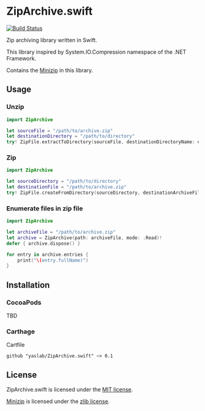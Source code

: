 # ZipArchive.swift

[![Build Status](https://travis-ci.org/yaslab/ZipArchive.swift.svg?branch=master)](https://travis-ci.org/yaslab/ZipArchive.swift)

Zip archiving library written in Swift.

This library inspired by System.IO.Compression namespace of the .NET Framework.

Contains the [Minizip](http://www.winimage.com/zLibDll/minizip.html) in this library.

## Usage

### Unzip

```swift
import ZipArchive

let sourceFile = "/path/to/archive.zip"
let destinationDirectory = "/path/to/directory"
try! ZipFile.extractToDirectory(sourceFile, destinationDirectoryName: destinationDirectory)
```

### Zip

```swift
import ZipArchive

let sourceDirectory = "/path/to/directory"
let destinationFile = "/path/to/archive.zip"
try! ZipFile.createFromDirectory(sourceDirectory, destinationArchiveFileName: destinationFile)
```

### Enumerate files in zip file

```swift
import ZipArchive

let archiveFile = "/path/to/archive.zip"
let archive = ZipArchive(path: archiveFile, mode: .Read)!
defer { archive.dispose() }

for entry in archive.entries {
    print("\(entry.fullName)")
}
```

## Installation

### CocoaPods

TBD

### Carthage

Cartfile

```
github "yaslab/ZipArchive.swift" ~> 0.1
```

## License

ZipArchive.swift is licensed under the [MIT license](https://github.com/yaslab/ZipArchive.swift/blob/master/LICENSE).

[Minizip](http://www.winimage.com/zLibDll/minizip.html) is licensed under the [zlib license](http://www.zlib.net/zlib_license.html).
